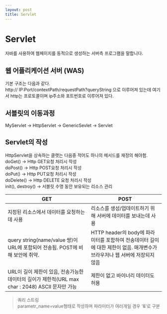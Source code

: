 ```yaml
---
layout: post
title: Servlet
---
```


# Servlet  
자바를 사용하여 웹페이지를 동적으로 생성하는 서버측 프로그램을 말합니다.  

## 웹 어플리케이션 서버 (WAS)

기본 구조는 다음과 같다.  
http:// IP:Port/contextPath/requestPath?queryString 으로 이루어져 있는데
여기서 http는 프로토콜이며 ip주소와 포트번호로 이루어져 있다.  

## 서블릿의 이동과정

MyServlet -> HttpServlet -> GenericSevlet -> Servlet     

## Servlet의 작성

HttpServlet을 상속하는 클랫는 다음중 적어도 하나의 메서드를 재정의 해야함.     
doGet() -> Http GET요청 처리시 작성      
doPost() -> Http POST요청 처리시 작성    
doPut() -> Http PUT요청 처리시 작성     
doDelete() -> Http DELETE 요청 처리시 작성     
init(), destroy() -> 서블릿 수명 동안 보유되는 리소스 관리     


|**GET**|**POST**|
|------|---|
|지정된 리소스에서 데이터를 요청하는데 사용|리소스를 생성/업데이트하기 위해 서버에 데이터를 보내는데 사용|
|query string(name/value 쌍)이 URL에 포함되어 전송됨. POST에 비해 보안에 취약.|HTTP header의 body에 파라미터를 포함하여 전송데이터 길이에 대한 제한이 없음. 매개변수가 브라우저나 웹 서버에 저장되지 않음|
|URL이 길이 제한이 있음, 전송가능한 데이터의 길이가 제한적(URL max char : 2048) ASCII 문자만 가능|제한이 없고 바이너리 데이터도 허용|
    
>   쿼리 스트링     
parametr_name=value형태로 작성하며 파라미터가 여러개일 경우 '&'로 구분
